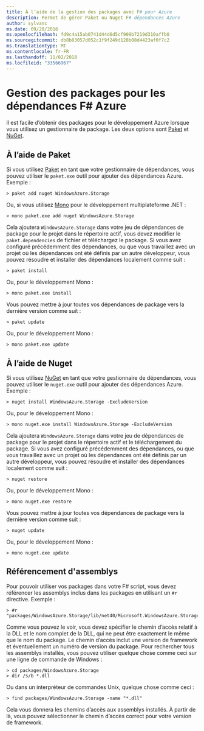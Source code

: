 ```yaml
---
title: À l’aide de la gestion des packages avec F# pour Azure
description: Permet de gérer Paket ou Nuget F# dépendances Azure
author: sylvanc
ms.date: 09/20/2016
ms.openlocfilehash: fd9c4a15ab0741d44d6d5cf909b7219d310affb0
ms.sourcegitcommit: db8b83057d052c1f9f249d128b08d4423af0f7c2
ms.translationtype: MT
ms.contentlocale: fr-FR
ms.lasthandoff: 11/02/2018
ms.locfileid: "33566967"
---
```

# <a name="package-management-for-f-azure-dependencies"></a>Gestion des packages pour les dépendances F# Azure

Il est facile d’obtenir des packages pour le développement Azure lorsque vous utilisez un gestionnaire de package. Les deux options sont [Paket](https://fsprojects.github.io/Paket/) et [NuGet](https://www.nuget.org/).

## <a name="using-paket"></a>À l’aide de Paket

Si vous utilisez [Paket](https://fsprojects.github.io/Paket/) en tant que votre gestionnaire de dépendances, vous pouvez utiliser le `paket.exe` outil pour ajouter des dépendances Azure. Exemple :

    > paket add nuget WindowsAzure.Storage

Ou, si vous utilisez [Mono](https://www.mono-project.com/) pour le développement multiplateforme .NET :

    > mono paket.exe add nuget WindowsAzure.Storage

Cela ajoutera `WindowsAzure.Storage` dans votre jeu de dépendances de package pour le projet dans le répertoire actif, vous devez modifier le `paket.dependencies` de fichier et téléchargez le package. Si vous avez configuré précédemment des dépendances, ou que vous travaillez avec un projet où les dépendances ont été définis par un autre développeur, vous pouvez résoudre et installer des dépendances localement comme suit :

    > paket install

Ou, pour le développement Mono :

    > mono paket.exe install

Vous pouvez mettre à jour toutes vos dépendances de package vers la dernière version comme suit :

    > paket update

Ou, pour le développement Mono :

    > mono paket.exe update

## <a name="using-nuget"></a>À l’aide de Nuget

Si vous utilisez [NuGet](https://www.nuget.org/) en tant que votre gestionnaire de dépendances, vous pouvez utiliser le `nuget.exe` outil pour ajouter des dépendances Azure. Exemple :

    > nuget install WindowsAzure.Storage -ExcludeVersion

Ou, pour le développement Mono :

    > mono nuget.exe install WindowsAzure.Storage -ExcludeVersion

Cela ajoutera `WindowsAzure.Storage` dans votre jeu de dépendances de package pour le projet dans le répertoire actif et le téléchargement du package. Si vous avez configuré précédemment des dépendances, ou que vous travaillez avec un projet où les dépendances ont été définis par un autre développeur, vous pouvez résoudre et installer des dépendances localement comme suit :

    > nuget restore 

Ou, pour le développement Mono :

    > mono nuget.exe restore

Vous pouvez mettre à jour toutes vos dépendances de package vers la dernière version comme suit :

    > nuget update

Ou, pour le développement Mono :

    > mono nuget.exe update

## <a name="referencing-assemblies"></a>Référencement d'assemblys

Pour pouvoir utiliser vos packages dans votre F# script, vous devez référencer les assemblys inclus dans les packages en utilisant un `#r` directive. Exemple :

    > #r "packages/WindowsAzure.Storage/lib/net40/Microsoft.WindowsAzure.Storage.dll"

Comme vous pouvez le voir, vous devez spécifier le chemin d’accès relatif à la DLL et le nom complet de la DLL, qui ne peut être exactement le même que le nom du package. Le chemin d’accès inclut une version de framework et éventuellement un numéro de version du package. Pour rechercher tous les assemblys installés, vous pouvez utiliser quelque chose comme ceci sur une ligne de commande de Windows :

    > cd packages/WindowsAzure.Storage
    > dir /s/b *.dll

Ou dans un interpréteur de commandes Unix, quelque chose comme ceci :

    > find packages/WindowsAzure.Storage -name "*.dll"

Cela vous donnera les chemins d’accès aux assemblys installés. À partir de là, vous pouvez sélectionner le chemin d’accès correct pour votre version de framework.
